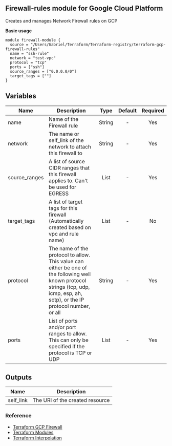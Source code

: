 ## Firewall-rules module for Google Cloud Platform

Creates and manages Network Firewall rules on GCP

**Basic usage**

```hcl
module firewall-module {
  source = "/Users/Gabriel/Terraform/Terraform-registry/terraform-gcp-firewall-rules"
  name = "ssh-rule"
  network = "test-vpc"
  protocol = "tcp"
  ports = ["ssh"]
  source_ranges = ["0.0.0.0/0"]
  target_tags = [""]
}
```

## Variables
|Name|Description|Type|Default|Required|
|----|-----------|:----:|:-------:|:--------:|
|name|Name of the Firewall rule|String| - |Yes|
|network|The name or self_link of the network to attach this firewall to|String| - |Yes|
|source_ranges|A list of source CIDR ranges that this firewall applies to. Can't be used for EGRESS|List| - |Yes|
|target_tags|A list of target tags for this firewall (Automatically created based on vpc and rule name)|List| - |No|
|protocol|The name of the protocol to allow. This value can either be one of the following well known protocol strings (tcp, udp, icmp, esp, ah, sctp), or the IP protocol number, or all|String| - |Yes|
|ports|List of ports and/or port ranges to allow. This can only be specified if the protocol is TCP or UDP|List| - |Yes|

## Outputs

|Name|Description|
|----|-----------|
|self_link|The URI of the created resource|

### Reference
- [Terraform GCP Firewall](https://www.terraform.io/docs/providers/google/r/compute_firewall.html)
- [Terraform Modules](https://www.terraform.io/docs/modules/usage.html)
- [Terraform Interpolation](https://www.terraform.io/docs/configuration/interpolation.html)
